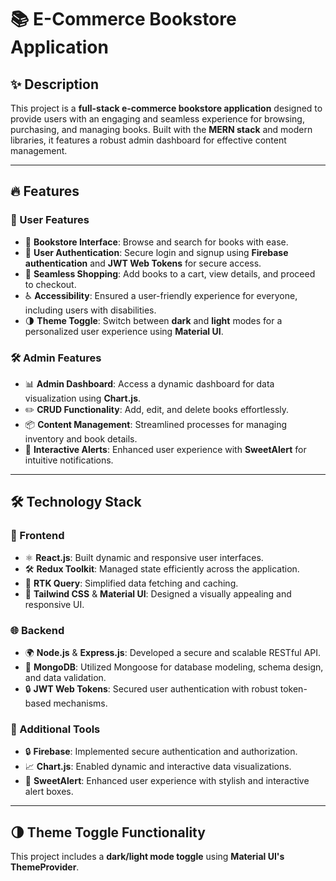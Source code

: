 # **📚 E-Commerce Bookstore Application**

## **✨ Description**  
This project is a **full-stack e-commerce bookstore application** designed to provide users with an engaging and seamless experience for browsing, purchasing, and managing books. Built with the **MERN stack** and modern libraries, it features a robust admin dashboard for effective content management.  

---

## **🔥 Features**  

### **👥 User Features**  
- 📖 **Bookstore Interface**: Browse and search for books with ease.  
- 🔐 **User Authentication**: Secure login and signup using **Firebase authentication** and **JWT Web Tokens** for secure access.  
- 🛒 **Seamless Shopping**: Add books to a cart, view details, and proceed to checkout.  
- ♿ **Accessibility**: Ensured a user-friendly experience for everyone, including users with disabilities.  
- 🌗 **Theme Toggle**: Switch between **dark** and **light** modes for a personalized user experience using **Material UI**.

### **🛠️ Admin Features**  
- 📊 **Admin Dashboard**: Access a dynamic dashboard for data visualization using **Chart.js**.  
- ✏️ **CRUD Functionality**: Add, edit, and delete books effortlessly.  
- 📦 **Content Management**: Streamlined processes for managing inventory and book details.  
- 🎉 **Interactive Alerts**: Enhanced user experience with **SweetAlert** for intuitive notifications.  

---

## **🛠️ Technology Stack**  

### **🎨 Frontend**  
- ⚛️ **React.js**: Built dynamic and responsive user interfaces.  
- 🛠️ **Redux Toolkit**: Managed state efficiently across the application.  
- 🔄 **RTK Query**: Simplified data fetching and caching.  
- 🎨 **Tailwind CSS** & **Material UI**: Designed a visually appealing and responsive UI.  

### **🌐 Backend**  
- 🌍 **Node.js** & **Express.js**: Developed a secure and scalable RESTful API.  
- 📂 **MongoDB**: Utilized Mongoose for database modeling, schema design, and data validation.  
- 🔒 **JWT Web Tokens**: Secured user authentication with robust token-based mechanisms.  

### **🔧 Additional Tools**  
- 🔒 **Firebase**: Implemented secure authentication and authorization.  
- 📈 **Chart.js**: Enabled dynamic and interactive data visualizations.  
- 🎉 **SweetAlert**: Enhanced user experience with stylish and interactive alert boxes.  

---

## **🌗 Theme Toggle Functionality**

This project includes a **dark/light mode toggle** using **Material UI's ThemeProvider**.

